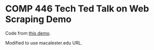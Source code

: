 # COMP 446 Tech Ted Talk on Web Scraping Demo

Code from [this demo](https://medium.com/@joerosborne/intro-to-web-scraping-build-your-first-scraper-in-5-minutes-1c36b5c4b110).

Modified to use macalester.edu URL.
